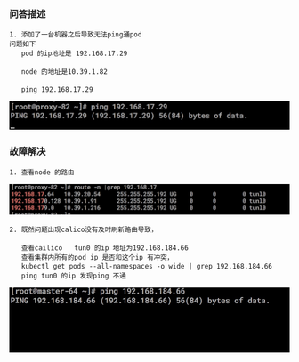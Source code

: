 ### 问答描述
    1. 添加了一台机器之后导致无法ping通pod 
    问题如下
       pod 的ip地址是 192.168.17.29 
       
       node 的地址是10.39.1.82  
       
       ping 192.168.17.29  

  ![](image/ipip网络不通.png) 
   
### 故障解决
    1. 查看node 的路由
   ![](image/ipip不通路由.png)
       
    2. 既然问题出现calico没有及时刷新路由导致，
    
       查看cailico   tun0 的ip 地址为192.168.184.66
       查看集群内所有的pod ip 是否和这个ip 有冲突，
       kubectl get pods --all-namespaces -o wide | grep 192.168.184.66 
       ping tun0 的ip 发现ping 不通 
  ![](image/tun0-ping.png)
       
       